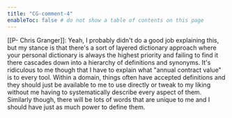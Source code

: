 ```yaml
---
title: "CG-comment-4"
enableToc: false # do not show a table of contents on this page
---
```

[[P- Chris Granger]]: Yeah, I probably didn't do a good job explaining this, but my stance is that there's a sort of layered dictionary approach where your personal dictionary is always the highest priority and failing to find it there cascades down into a hierarchy of definitions and synonyms. It's ridiculous to me though that I have to explain what "annual contract value" is to every tool. Within a domain, things often have accepted definitions and they should just be available to me to use directly or tweak to my liking without me having to systematically describe every aspect of them. Similarly though, there will be lots of words that are unique to me and I should have just as much power to define them.